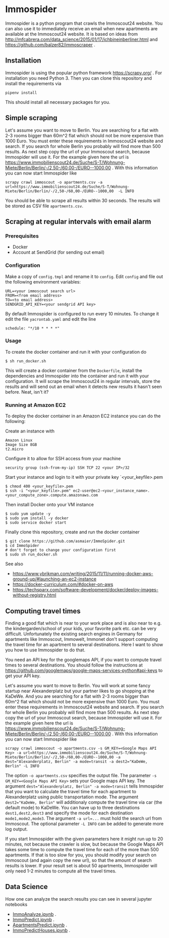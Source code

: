 # Immospider
Immospider is a python program that crawls the Immoscout24 website. You can also use it to 
immediately receive an email when new apartments are available at the Immoscout24 website. 
It is based on ideas from <http://mfcabrera.com/data_science/2015/01/17/ichbineinberliner.html> 
and <https://github.com/balzer82/immoscraper> .

## Installation

Immospider is using the popular python framework <https://scrapy.org/> . For installation you need Python 3. Then you can 
clone this repository and install the requirements via

    pipenv install
   
This should install all necessary packages for you. 

## Simple scraping
Let's assume you want to move to Berlin. You are searching for a flat with 2-3 rooms bigger than 60m^2 flat which should not be 
more expensive than 1000 Euro. You must enter these requirements in Immoscout24 website and search. If you search for 
whole Berlin you probably will find more than 500 results. As next step copy the url of your Immoscout search, because 
Immospider will use it. For the example given here the url is 
<https://www.immobilienscout24.de/Suche/S-T/Wohnung-Miete/Berlin/Berlin/-/2,50-/60,00-/EURO--1000,00> . 
With this information you can now start Immospider like

    scrapy crawl immoscout -o apartments.csv -a url=https://www.immobilienscout24.de/Suche/S-T/Wohnung-Miete/Berlin/Berlin/-/2,50-/60,00-/EURO--1000,00  -L INFO

You should be able to scrape all results within 30 seconds. The results will be stored as CSV file
`apartments.csv`.

## Scraping at regular intervals with email alarm

### Prerequisites

- Docker
- Account at SendGrid (for sending out email)

### Configuration
Make a copy of `config.tmpl` and rename it to `config`. Edit `config` and 
file out the following environment variables: 

    URL=<your immoscout search url>
    FROM=<from email address>
    TO=<to email address>
    SENDGRID_API_KEY=<your sendgrid API key>

By default Immospider is configured to run every 10 minutes. To change it edit the
file `yacrontab.yaml` and edit the line

    schedule: "*/10 * * * *"
    
### Usage
To create the docker container and run it with your configuration do

    $ sh run_docker.sh
    
This will create a docker container from the `Dockerfile`, install the dependencies
and Immospider into the container and run it with your configuration. It will scrape
the Immoscout24 in regular intervals, store the results and will send out an email
when it detects new results it hasn't seen before. Neat, isn't it?    

### Running at Amazon EC2
To deploy the docker container in an Amazon EC2 instance you can do the following:

Create an instance with
    
    Amazon Linux
    Image Size 8GB
    t2.micro  
    
Configure it to allow for SSH access from your machine

    security group (ssh-from-my-ip) SSH TCP 22 <your IP>/32 
    
Start your instance and login to it with your private key `<your_keyfile>.pem

    $ chmod 400 <your_keyfile>.pem
    $ ssh -i "<your_keyfile>.pem" ec2-user@ec2-<your_instance_name>.<your_compute_zone>.compute.amazonaws.com

Then install Docker onto your VM instance

    $ sudo yum update -y
    $ sudo yum install -y docker
    $ sudo service docker start
    
Finally clone this repository, create and run the docker container 

    $ git clone https://github.com/asmaier/ImmoSpider.git
    $ cd ImmoSpider
    # don't forget to change your configuration first
    $ sudo sh run_docker.sh
    
See also

- <https://www.ybrikman.com/writing/2015/11/11/running-docker-aws-ground-up/#launching-an-ec2-instance>
- <https://docker-curriculum.com/#docker-on-aws>
- <https://techsparx.com/software-development/docker/deploy-images-without-registry.html>    

 
## Computing travel times
Finding a good flat which is near to your work place and is also near to e.g. the kindergarden/school of your kids, your
 favorite park etc. can be very difficult. Unfortunately the existing search engines in Germany for apartments like 
 Immoscout, Immowelt, Immonet don't support computing the travel time for an apartment to several destinations. Here I 
 want to show you how to use Immospider to do that.

You need an API key for the googlemaps API, if you want to compute travel times to several destinations.
You should follow the instructions at <https://github.com/googlemaps/google-maps-services-python#api-keys> to get 
your API key.

Let's assume you want to move to Berlin. You will work at some fancy startup near Alexanderplatz but your partner likes 
to go shopping at the KaDeWe. And you are searching for a flat with 2-3 rooms bigger than 60m^2 flat which should not be 
more expensive than 1000 Euro. You must enter these requirements in Immoscout24 website and search. If you search for 
whole Berlin you probably will find more than 500 results. As next step copy the url of your Immoscout search, because 
Immospider will use it. For the example given here the url is 
<https://www.immobilienscout24.de/Suche/S-T/Wohnung-Miete/Berlin/Berlin/-/2,50-/60,00-/EURO--1000,00> . 
With this information you can now start Immospider like

    scrapy crawl immoscout -o apartments.csv -s GM_KEY=<Google Maps API Key> -a url=https://www.immobilienscout24.de/Suche/S-T/Wohnung-Miete/Berlin/Berlin/-/2,50-/60,00-/EURO--1000,00 -a dest="Alexanderplatz, Berlin" -a mode=transit -a dest2="KaDeWe, Berlin" -L INFO
    
The option `-o apartments.csv` specifies the output file. The parameter `-s GM_KEY=<Google Maps API Key>` sets your 
Google maps API key. The argument `dest="Alexanderplatz, Berlin" -a mode=transit` tells Immospider that you want to 
calculate the travel time for each apartment to Alexanderplatz using public transportation mode. The 
argument `dest2="KaDeWe, Berlin"` will additionaly compute the travel time via car (the default mode) to KaDeWe. You 
can have up to three destinations `dest1,dest2,dest3` and specify the mode for each destination `mode1,mode2,mode3`. 
The argument `-a url=...` must hold the search url from Immoscout. The optional parameter `-L INFO` can be added to 
generate more log output.

If you start Immospider with the given parameters here it might run up to 20 minutes, not because the crawler is slow, 
but because the Google Maps API takes some time to compute the travel time for each of the more than 500 apartments. 
If that is too slow for you, you should modify your search on Immoscout (and again copy the new url), so that the 
amount of search results is lower. If your result set is about 50 apartments, Immospider will only need 1-2 minutes 
to compute all the travel times. 


## Data Science
How one can analyze the search results you can see in several jupyter 
notebooks 
- [ImmoAnalyze.ipynb](https://nbviewer.jupyter.org/github/asmaier/ImmoSpider/blob/master/immoscience/ImmoAnalyze.ipynb) .
- [ImmoPredict.ipynb](https://nbviewer.jupyter.org/github/asmaier/ImmoSpider/blob/master/immoscience/ImmoPredict.ipynb) .
- [ApartmentsPredict.ipynb](https://nbviewer.jupyter.org/github/asmaier/ImmoSpider/blob/master/immoscience/ApartmentsPredict.ipynb) .
- [ImmoPredictHouses.ipynb](https://nbviewer.jupyter.org/github/asmaier/ImmoSpider/blob/master/immoscience/ImmoPredictHouses.ipynb) .



